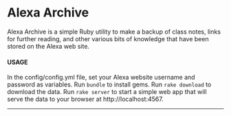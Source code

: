 Alexa Archive
==============================

Alexa Archive is a simple Ruby utility to make a backup of class notes, links for further reading, and other various bits of knowledge that have been stored on the Alexa web site. 

#### USAGE 
In the config/config.yml file, set your Alexa website username and password as variables. Run `bundle` to   install gems. Run `rake download` to download the data. Run `rake server` to start a simple web app that will serve the data to your browser at http://localhost:4567. 


----------------
